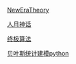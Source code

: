 [NewEraTheory](../read/ChinaTheory.md)

<a href="../read/人月神话-中文版.pdf" target="_blank">人月神话</a>

<a href="../read/终极算法.pdf" target="_blank">终极算法</a>

<a href="../read/贝叶斯统计建模python.pdf" target="_blank">贝叶斯统计建模python</a>
